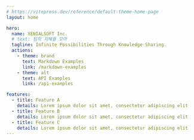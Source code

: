 ```yaml
---
# https://vitepress.dev/reference/default-theme-home-page
layout: home

hero:
  name: XENIALSOFT Inc.
  # text: 팀의 지혜를 모아
  tagline: Infinite Possibilities Through Knowledge Sharing.
  actions:
    - theme: brand
      text: Markdown Examples
      link: /markdown-examples
    - theme: alt
      text: API Examples
      link: /api-examples

features:
  - title: Feature A
    details: Lorem ipsum dolor sit amet, consectetur adipiscing elit
  - title: Feature B
    details: Lorem ipsum dolor sit amet, consectetur adipiscing elit
  - title: Feature C
    details: Lorem ipsum dolor sit amet, consectetur adipiscing elit
---
```


